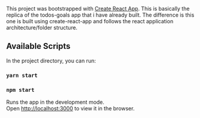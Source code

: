 This project was bootstrapped with [Create React App](https://github.com/facebook/create-react-app).
This is basically the replica of the todos-goals app that i have already built. The difference is this one is built using create-react-app and follows the react application architecture/folder structure.

## Available Scripts

In the project directory, you can run:

### `yarn start`
### `npm start`

Runs the app in the development mode.<br />
Open [http://localhost:3000](http://localhost:3000) to view it in the browser.
